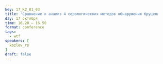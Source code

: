 ```yaml
---
key: 17_R2_01_03
title: 'Сравнение и анализ 4 серологических методов обнаружения бруцеллёза у человека'
day: 17 октября
time: 16.20 – 16.50
format: conference
tags:
  - wtf
speakers: [
  kozlov_rs
]
draft: false
---
```

